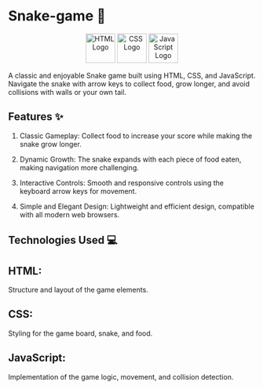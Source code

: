 # Snake-game 🐍
<p align="center"> <img src="https://img.icons8.com/color/96/html-5--v1.png" alt="HTML Logo" width="60" height="60"/> <img src="https://img.icons8.com/color/96/css3.png" alt="CSS Logo" width="60" height="60"/> <img src="https://img.icons8.com/color/96/javascript--v1.png" alt="JavaScript Logo" width="60" height="60"/> </p>
A classic and enjoyable Snake game built using HTML, CSS, and JavaScript. Navigate the snake with arrow keys to collect food, grow longer, and avoid collisions with walls or your own tail.

## Features ✨
1. Classic Gameplay:
Collect food to increase your score while making the snake grow longer.

2. Dynamic Growth:
The snake expands with each piece of food eaten, making navigation more challenging.
3. Interactive Controls:
Smooth and responsive controls using the keyboard arrow keys for movement.

4. Simple and Elegant Design:
Lightweight and efficient design, compatible with all modern web browsers.

## Technologies Used 💻
## HTML:
Structure and layout of the game elements.

## CSS:
Styling for the game board, snake, and food.

## JavaScript:
Implementation of the game logic, movement, and collision detection.
